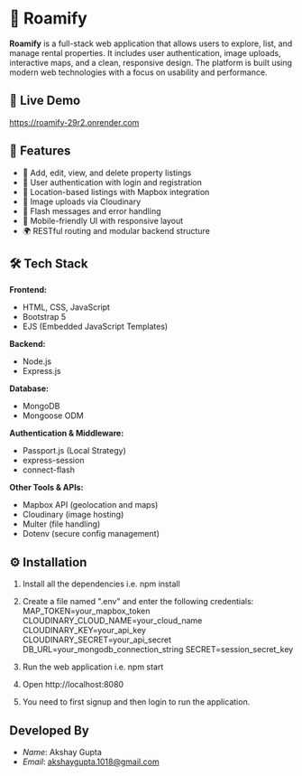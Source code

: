 # 🏡 Roamify

**Roamify** is a full-stack web application that allows users to explore, list, and manage rental properties. It includes user authentication, image uploads, interactive maps, and a clean, responsive design. The platform is built using modern web technologies with a focus on usability and performance.

## 🔗 Live Demo
https://roamify-29r2.onrender.com

## 🚀 Features

- 📝 Add, edit, view, and delete property listings
- 🔐 User authentication with login and registration
- 📍 Location-based listings with Mapbox integration
- 📸 Image uploads via Cloudinary
- 💬 Flash messages and error handling
- 🧭 Mobile-friendly UI with responsive layout
- 🌍 RESTful routing and modular backend structure

## 🛠️ Tech Stack

**Frontend:**
- HTML, CSS, JavaScript
- Bootstrap 5
- EJS (Embedded JavaScript Templates)

**Backend:**
- Node.js
- Express.js

**Database:**
- MongoDB
- Mongoose ODM

**Authentication & Middleware:**
- Passport.js (Local Strategy)
- express-session
- connect-flash

**Other Tools & APIs:**
- Mapbox API (geolocation and maps)
- Cloudinary (image hosting)
- Multer (file handling)
- Dotenv (secure config management)

## ⚙️ Installation
1. Install all the dependencies i.e. npm install

2. Create a file named ".env" and enter the following credentials: 
MAP_TOKEN=your_mapbox_token
CLOUDINARY_CLOUD_NAME=your_cloud_name
CLOUDINARY_KEY=your_api_key
CLOUDINARY_SECRET=your_api_secret
DB_URL=your_mongodb_connection_string
SECRET=session_secret_key

3. Run the web application i.e. npm start

4. Open http://localhost:8080

5. You need to first signup and then login to run the application.

## Developed By
- *Name*: Akshay Gupta
- *Email*: akshaygupta.1018@gmail.com

